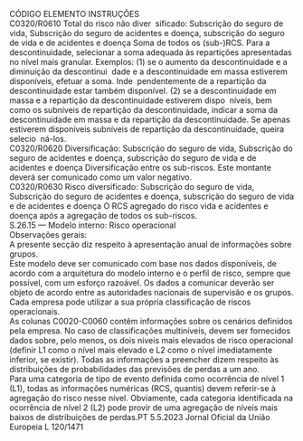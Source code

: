  
CÓDIGO  ELEMENTO  INSTRUÇÕES  
C0320/R0610  Total do risco não diver ­
sificado: Subscrição do 
seguro de vida, 
Subscrição do seguro de 
acidentes e doença, 
subscrição do seguro de 
vida e de acidentes e 
doença  Soma de todos os (sub-)RCS. 
Para a descontinuidade, selecionar a soma adequada às repartições apresentadas no 
nível mais granular. 
Exemplos: (1) se o aumento da descontinuidade e a diminuição da descontinui ­
dade e a descontinuidade em massa estiverem disponíveis, efetuar a soma. Inde ­
pendentemente de a repartição da descontinuidade estar também disponível. (2) se 
a descontinuidade em massa e a repartição da descontinuidade estiverem dispo ­
níveis, bem como os subníveis de repartição da descontinuidade, indicar a soma 
da descontinuidade em massa e da repartição da descontinuidade. Se apenas 
estiverem disponíveis subníveis de repartição da descontinuidade, queira selecio ­
ná-los.  
C0320/R0620  Diversificação: 
Subscrição do seguro de 
vida, 
Subscrição do seguro de 
acidentes e doença, 
subscrição do seguro de 
vida e de acidentes e 
doença  Diversificação entre os sub-riscos. 
Este montante deverá ser comunicado como um valor negativo.  
C0320/R0630  Risco diversificado: 
Subscrição do seguro de 
vida, 
Subscrição do seguro de 
acidentes e doença, 
subscrição do seguro de 
vida e de acidentes e 
doença  O RCS agregado do risco vida e acidentes e doença após a agregação de todos os 
sub-riscos.  
S.26.15 — Modelo interno: Risco operacional  
Observações gerais:  
A presente secção diz respeito à apresentação anual de informações sobre grupos.  
Este modelo deve ser comunicado com base nos dados disponíveis, de acordo com a arquitetura do modelo interno e o 
perfil de risco, sempre que possível, com um esforço razoável. Os dados a comunicar deverão ser objeto de acordo entre 
as autoridades nacionais de supervisão e os grupos.  
Cada empresa pode utilizar a sua própria classificação de riscos operacionais.  
As colunas C0020-C0060 contêm informações sobre os cenários definidos pela empresa. No caso de classificações 
multiníveis, devem ser fornecidos dados sobre, pelo menos, os dois níveis mais elevados de risco operacional (definir L1 
como o nível mais elevado e L2 como o nível imediatamente inferior, se existir). Todas as informações a preencher 
dizem respeito às distribuições de probabilidades das previsões de perdas a um ano.  
Para uma categoria de tipo de evento definida como ocorrência de nível 1 (L1), todas as informações numéricas (RCS, 
quantis) devem referir-se à agregação do risco nesse nível. Obviamente, cada categoria identificada na ocorrência de nível 
2 (L2) pode provir de uma agregação de níveis mais baixos de distribuições de perdas.PT  5.5.2023 Jornal Oficial da União Europeia L 120/1471